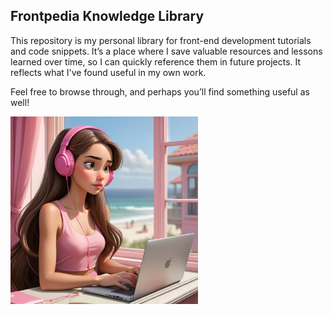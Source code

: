 ## Frontpedia Knowledge Library

This repository is my personal library for front-end development tutorials and code snippets. It’s a place where I save valuable resources and lessons learned over time, so I can quickly reference them in future projects. It reflects what I've found useful in my own work.

Feel free to browse through, and perhaps you’ll find something useful as well!

<img src="https://raw.githubusercontent.com/andressa-bertolini/frontpedia/main/illustration.png" width="300"/>